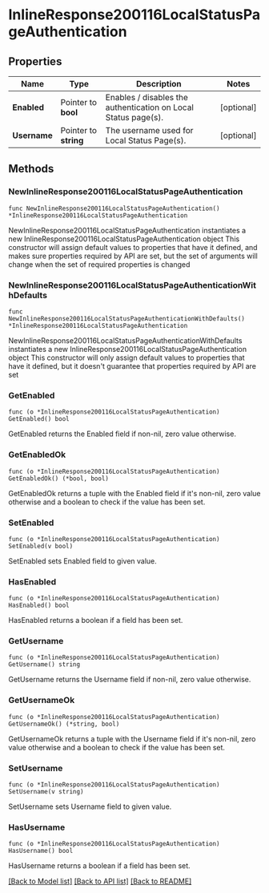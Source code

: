 # InlineResponse200116LocalStatusPageAuthentication

## Properties

Name | Type | Description | Notes
------------ | ------------- | ------------- | -------------
**Enabled** | Pointer to **bool** | Enables / disables the authentication on Local Status page(s). | [optional] 
**Username** | Pointer to **string** | The username used for Local Status Page(s). | [optional] 

## Methods

### NewInlineResponse200116LocalStatusPageAuthentication

`func NewInlineResponse200116LocalStatusPageAuthentication() *InlineResponse200116LocalStatusPageAuthentication`

NewInlineResponse200116LocalStatusPageAuthentication instantiates a new InlineResponse200116LocalStatusPageAuthentication object
This constructor will assign default values to properties that have it defined,
and makes sure properties required by API are set, but the set of arguments
will change when the set of required properties is changed

### NewInlineResponse200116LocalStatusPageAuthenticationWithDefaults

`func NewInlineResponse200116LocalStatusPageAuthenticationWithDefaults() *InlineResponse200116LocalStatusPageAuthentication`

NewInlineResponse200116LocalStatusPageAuthenticationWithDefaults instantiates a new InlineResponse200116LocalStatusPageAuthentication object
This constructor will only assign default values to properties that have it defined,
but it doesn't guarantee that properties required by API are set

### GetEnabled

`func (o *InlineResponse200116LocalStatusPageAuthentication) GetEnabled() bool`

GetEnabled returns the Enabled field if non-nil, zero value otherwise.

### GetEnabledOk

`func (o *InlineResponse200116LocalStatusPageAuthentication) GetEnabledOk() (*bool, bool)`

GetEnabledOk returns a tuple with the Enabled field if it's non-nil, zero value otherwise
and a boolean to check if the value has been set.

### SetEnabled

`func (o *InlineResponse200116LocalStatusPageAuthentication) SetEnabled(v bool)`

SetEnabled sets Enabled field to given value.

### HasEnabled

`func (o *InlineResponse200116LocalStatusPageAuthentication) HasEnabled() bool`

HasEnabled returns a boolean if a field has been set.

### GetUsername

`func (o *InlineResponse200116LocalStatusPageAuthentication) GetUsername() string`

GetUsername returns the Username field if non-nil, zero value otherwise.

### GetUsernameOk

`func (o *InlineResponse200116LocalStatusPageAuthentication) GetUsernameOk() (*string, bool)`

GetUsernameOk returns a tuple with the Username field if it's non-nil, zero value otherwise
and a boolean to check if the value has been set.

### SetUsername

`func (o *InlineResponse200116LocalStatusPageAuthentication) SetUsername(v string)`

SetUsername sets Username field to given value.

### HasUsername

`func (o *InlineResponse200116LocalStatusPageAuthentication) HasUsername() bool`

HasUsername returns a boolean if a field has been set.


[[Back to Model list]](../README.md#documentation-for-models) [[Back to API list]](../README.md#documentation-for-api-endpoints) [[Back to README]](../README.md)



